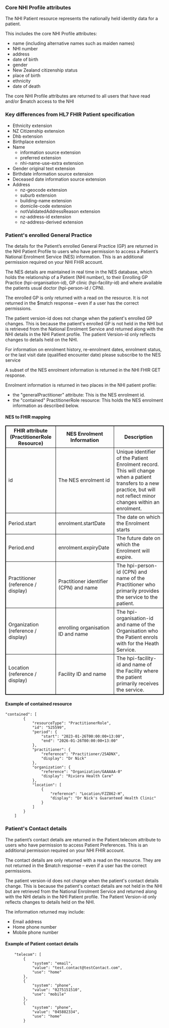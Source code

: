

### Core NHI Profile attributes

The NHI Patient resource represents the nationally held identity data for a patient.

This includes the core NHI Profile attributes:
* name (including alternative names such as maiden names)
* NHI number
* address
* date of birth
* gender
* New Zealand citizenship status
* place of birth
* ethnicity
* date of death

The core NHI Profile attributes are returned to all users that have read and/or $match access to the NHI



### Key differences from HL7 FHIR Patient specification

* Ethnicity extension
* NZ Citizenship extension
* Dhb extension
* Birthplace extension
* Name
  * information source extension
  * preferred extension
  * nhi-name-use-extra extension
* Gender original text extension
* Birthdate information source extension
* Deceased date information source extension
* Address
  * nz-geocode extension
  * suburb extension
  * building-name extension
  * domicile-code extension
  * notValidatedAddressReason extension
  * nz-address-id extension
  * nz-address-derived extension



### Patient's enrolled General Practice

The details for the Patient’s enrolled General Practice (GP) are returned in the NHI Patient Profile to users who have permission to access a Patient’s National Enrolment Service (NES) information. This is an additional permission required on your NHI FHIR account.

The NES details are maintained in real time in the NES database, which holds the relationship of a Patient (NHI number), to their Enrolling GP Practice (hpi-organisation-id), GP clinic (hpi-facility-id) and where available the patients usual doctor (hpi-person-id / CPN).

The enrolled GP is only returned with a read on the resource. It is not returned in the $match response – even if a user has the correct permissions.

The patient version-id does not change when the patient's enrolled GP changes. This is because the patient's enrolled GP is not held in the NHI but is retrieved from the National Enrolment Service and returned along with the NHI details in the NHI Patient profile. The patient Version-id only reflects changes to details held on the NHI.

For information on enrolment history, re-enrolment dates, enrolment status, or the last visit date (qualified encounter date) please subscribe to the NES service

A subset of the NES enrolment information is returned in the NHI FHIR GET response.

Enrolment information is returned in two places in the NHI patient profile:
* the "generalPractitioner" attribute: 	This is the NES enrolment id.
* the "contained" PractitionerRole resource: This holds the NES enrolment information as described below.


<h4>NES to FHIR mapping</h4>
<table>
<style>
table, th, td {
  border: 1px solid black;
  border-collapse: collapse;
}
</style>
<tr><th>FHIR attribute (PractitionerRole Resource)</th>
<th>NES Enrolment Information</th>
<th>Description</th></tr>

<tr><td>id</td>
<td>The NES enrolment id</td>
<td>Unique identifier of the Patient Enrolment record. <br />
This will change when a patient transfers to a new practice, but will not reflect minor changes within an enrolment.</td></tr>

<tr><td> Period.start </td>
<td> enrolment.startDate </td>
<td> The date on which the Enrolment starts </td></tr>

<tr><td> Period.end </td>
<td> enrolment.expiryDate </td>
<td> The future date on which the Enrolment will expire. </td></tr>

<tr><td> Practitioner (reference / display) </td>
<td> Practitioner identifier (CPN) and name </td>
<td> The hpi-person-id (CPN) and name of the Practitioner who primarily provides the service to the patient. </td></tr>

<tr><td> Organization (reference / display) </td>
<td> enrolling organisation ID and name </td>
<td> The hpi-organisation-id and name of the Organisation who the Patient enrols with for the Heath Service. </td></tr>

<tr><td> Location (reference / display) </td>
<td> Facility ID and name </td>
<td> The hpi-facility-id and name of the Facility where the patient primarily receives the service. </td></tr>
</table>


#### Example of contained resource

```
"contained": [
        {
            "resourceType": "PractitionerRole",
            "id": "525599",
            "period": {
                "start": "2023-01-26T00:00:00+13:00",
                "end": "2026-01-26T00:00:00+13:00"
            },
            "practitioner": {
                "reference": "Practitioner/25ADNX",
                "display": "Dr Nick"
            },
            "organization": {
                "reference": "Organization/GAAAAA-0"
                "display": "Riviera Health Care"
            },
            "location": [
                {
                    "reference": "Location/FZZ862-H",
                    "display": "Dr Nick's Guaranteed Health Clinic"
                }
            ]
        }
    ]
```





### Patient's Contact details

The patient’s contact details are returned in the Patient.telecom attribute to users who have permission to access Patient Preferences. This is an additional permission required on your NHI FHIR account.

The contact details are only returned with a read on the resource. They are not returned in the $match response – even if a user has the correct permissions.

The patient version-id does not change when the patient's contact details change. This is because the patient's contact details are not held in the NHI but are retrieved from the National Enrolment Service and returned along with the NHI details in the NHI Patient profile. The Patient Version-id only reflects changes to details held on the NHI.

The information returned may include:
-	Email address
-	Home phone number
-	Mobile phone number

#### Example of Patient contact details

```
    "telecom": [
        {
            "system": "email",
            "value": "test.contact@testContact.com",
            "use": "home"
        },
        {
            "system": "phone",
            "value": "0275151510",
            "use": "mobile"
        },
        {
            "system": "phone",
            "value": "045882334",
            "use": "home"
        }
```
